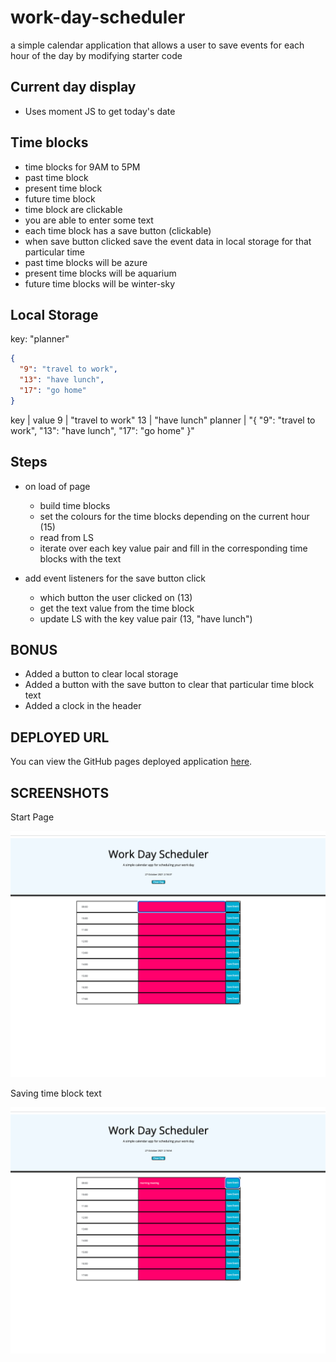 # work-day-scheduler

a simple calendar application that allows a user to save events for each hour of the day by modifying starter code

## Current day display

- Uses moment JS to get today's date

## Time blocks

- time blocks for 9AM to 5PM
- past time block
- present time block
- future time block
- time block are clickable
- you are able to enter some text
- each time block has a save button (clickable)
- when save button clicked save the event data in local storage for that particular time
- past time blocks will be azure
- present time blocks will be aquarium
- future time blocks will be winter-sky

## Local Storage

key: "planner"

```json
{
  "9": "travel to work",
  "13": "have lunch",
  "17": "go home"
}
```

key | value
9 | "travel to work"
13 | "have lunch"
planner | "{ "9": "travel to work", "13": "have lunch", "17": "go home" }"

## Steps

- on load of page

  - build time blocks
  - set the colours for the time blocks depending on the current hour (15)
  - read from LS
  - iterate over each key value pair and fill in the corresponding time blocks with the text

- add event listeners for the save button click
  - which button the user clicked on (13)
  - get the text value from the time block
  - update LS with the key value pair (13, "have lunch")

## BONUS

- Added a button to clear local storage
- Added a button with the save button to clear that particular time block text
- Added a clock in the header

## DEPLOYED URL

You can view the GitHub pages deployed application [here](https://andradag.github.io/work-day-scheduler/).

## SCREENSHOTS

Start Page

<img src="assets/images/screenshots/screenshot-01.png"/>

Saving time block text

<img src="assets/images/screenshots/screenshot-02.png"/>
